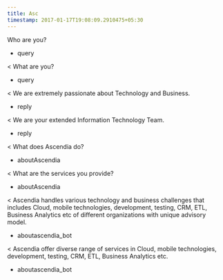 ```yaml
---
title: Asc
timestamp: 2017-01-17T19:08:09.2910475+05:30
---
```


Who are you?
* query

< What are you?
* query

< We are extremely passionate about Technology and Business.
* reply

< We are your extended Information Technology Team.
* reply

< What does Ascendia do?
* aboutAscendia

< What are the services you provide?
* aboutAscendia

< Ascendia handles various technology and business challenges that includes Cloud, mobile technologies, development, testing, CRM, ETL, Business Analytics etc of different organizations with unique advisory model.
* aboutascendia_bot

< Ascendia offer diverse range of services in Cloud, mobile technologies, development, testing, CRM, ETL, Business Analytics etc.
* aboutascendia_bot
